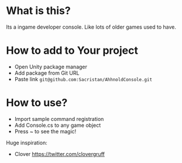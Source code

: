 # What is this?
Its a ingame developer console. Like lots of older games used to have.

# How to add to Your project
* Open Unity package manager
* Add package from Git URL
* Paste link `git@github.com:Sacristan/AhhnoldConsole.git`

# How to use?
* Import sample command registration
* Add Console.cs to any game object
* Press ~ to see the magic!

Huge inspiration:
* Clover https://twitter.com/clovergruff